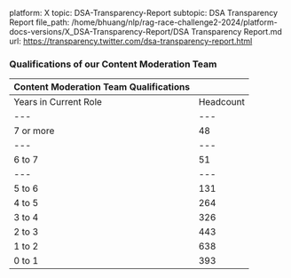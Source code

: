 platform: X
topic: DSA-Transparency-Report
subtopic: DSA Transparency Report
file_path: /home/bhuang/nlp/rag-race-challenge2-2024/platform-docs-versions/X_DSA-Transparency-Report/DSA Transparency Report.md
url: https://transparency.twitter.com/dsa-transparency-report.html

### Qualifications of our Content Moderation Team

| Content Moderation Team Qualifications |     |
| --- | --- |
| Years in Current Role | Headcount |
| --- | --- |
| 7 or more | 48  |
| --- | --- |
| 6 to 7 | 51  |
| --- | --- |
| 5 to 6 | 131 |
| 4 to 5 | 264 |
| 3 to 4 | 326 |
| 2 to 3 | 443 |
| 1 to 2 | 638 |
| 0 to 1 | 393 |
